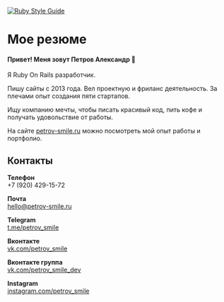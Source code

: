 [![Ruby Style Guide](https://img.shields.io/badge/code_style-rubocop-brightgreen.svg)](https://github.com/rubocop/rubocop)

# Мое резюме
#### Привет! Меня зовут Петров Александр 👋
Я Ruby On Rails разработчик.

Пишу сайты с 2013 года. Вел проектную и фриланс деятельность.
За плечами опыт создания пяти стартапов.

Ищу компанию мечты, чтобы писать красивый код, пить кофе и получать удовольствие от работы.

На сайте [petrov-smile.ru](https://petrov-smile.ru) можно посмотреть мой опыт работы и портфолио.

## Контакты

**Телефон**  
+7 (920) 429-15-72  
  
**Почта**  
hello@petrov-smile.ru  
  
**Telegram**  
[t.me/petrov_smile](https://t.me/petrov_smile)  
  
**Вконтакте**  
[vk.com/petrov_smile](https://vk.com/petrov_smile)  
  
**Вконтакте группа**  
[vk.com/petrov_smile_dev](https://vk.com/petrov_smile_dev)  
  
**Instagram**  
[instagram.com/petrov_smile](https://www.instagram.com/petrov_smile)